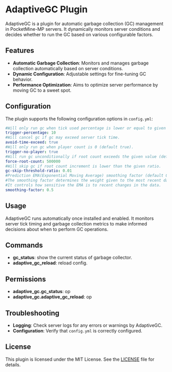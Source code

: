 # AdaptiveGC Plugin

AdaptiveGC is a plugin for automatic garbage collection (GC) management in PocketMine-MP servers. It dynamically
monitors server conditions and decides whether to run the GC based on various configurable factors.

## Features

- **Automatic Garbage Collection**: Monitors and manages garbage collection automatically based on server conditions.
- **Dynamic Configuration**: Adjustable settings for fine-tuning GC behavior.
- **Performance Optimization**: Aims to optimize server performance by moving GC to a sweet spot.

## Configuration

The plugin supports the following configuration options in `config.yml`:

```yaml
#Will only run gc when tick used percentage is lower or equal to given value (default 10).
trigger-percentage: 10
#Will cancel gc if gc may exceed server tick time.
avoid-time-exceed: true
#Will only run gc when player count is 0 (default true).
trigger-no-player: true
#Will run gc unconditionally if root count exceeds the given value (default 500000).
force-root-count: 500000
#Will skip gc if root count increment is lower than the given ratio.
gc-skip-threshold-ratio: 0.01
#Prediction EMA(Exponential Moving Average) smoothing factor (default 0.3).
#The smoothing factor determines the weight given to the most recent data points.
#It controls how sensitive the EMA is to recent changes in the data.
smoothing-factor: 0.5
```

## Usage

AdaptiveGC runs automatically once installed and enabled. It monitors server tick timing and garbage collection metrics
to make informed decisions about when to perform GC operations.

## Commands

- **gc_status**: show the current status of garbage collector.
- **adaptive_gc_reload**: reload config.

## Permissions

- **adaptive_gc.gc_status**: op
- **adaptive_gc.adaptive_gc_reload**: op

## Troubleshooting

- **Logging**: Check server logs for any errors or warnings by AdaptiveGC.
- **Configuration**: Verify that `config.yml` is correctly configured.

## License

This plugin is licensed under the MIT License. See the [LICENSE](LICENSE) file for details.
